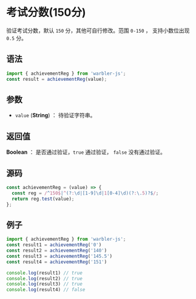
# 考试分数(150分)

验证考试分数，默认 `150` 分，其他可自行修改。范围 `0-150` ， 支持小数位出现 `0.5` 分。

## 语法

```js
import { achievementReg } from 'warbler-js';
const result = achievementReg(value);
```

## 参数

- `value` (**String**) ： 待验证字符串。

## 返回值

**Boolean** ： 是否通过验证，`true` 通过验证， `false` 没有通过验证。

## 源码

```js
const achievementReg = (value) => {
  const reg = /^150$|^(?:\d|[1-9]\d|1[0-4]\d)(?:\.5)?$/;
  return reg.test(value);
};
```

## 例子

```js
import { achievementReg } from 'warbler-js';
const result1 = achievementReg('0')
const result2 = achievementReg('140')
const result3 = achievementReg('145.5')
const result4 = achievementReg('151')

console.log(result1) // true
console.log(result2) // true
console.log(result3) // true
console.log(result4) // false
```
